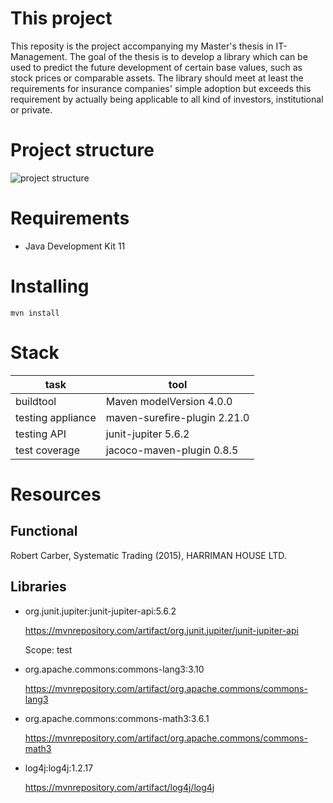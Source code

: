 # This project

This reposity is the project accompanying my Master's thesis in IT-Management. The goal of the thesis is to develop a library which can be used to predict the future development of certain base values, such as stock prices or comparable assets. The library should meet at least the requirements for insurance companies' simple adoption but exceeds this requirement by actually being applicable to all kind of investors, institutional or private.

# Project structure

![project structure](https://github.com/Blitzableiter/Tradingsystem/misc/Klassendiagramm-Structure.svg)

# Requirements

- Java Development Kit 11

# Installing

`mvn install`

# Stack

| task              | tool                         |
| ----------------- | ---------------------------- |
| buildtool         | Maven modelVersion 4.0.0     |
| testing appliance | maven-surefire-plugin 2.21.0 |
| testing API       | junit-jupiter 5.6.2          |
| test coverage     | jacoco-maven-plugin 0.8.5    |

# Resources

## Functional

Robert Carber, Systematic Trading (2015), HARRIMAN HOUSE LTD.

## Libraries

- org.junit.jupiter:junit-jupiter-api:5.6.2

  https://mvnrepository.com/artifact/org.junit.jupiter/junit-jupiter-api

  Scope: test

- org.apache.commons:commons-lang3:3.10

  https://mvnrepository.com/artifact/org.apache.commons/commons-lang3

- org.apache.commons:commons-math3:3.6.1

  https://mvnrepository.com/artifact/org.apache.commons/commons-math3

- log4j:log4j:1.2.17

  https://mvnrepository.com/artifact/log4j/log4j
